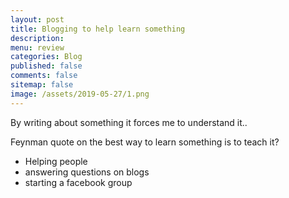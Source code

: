 ```yaml
---
layout: post
title: Blogging to help learn something 
description: 
menu: review
categories: Blog 
published: false 
comments: false
sitemap: false
image: /assets/2019-05-27/1.png
---
```


By writing about something it forces me to understand it..

Feynman quote on the best way to learn something is to teach it?  
- Helping people
- answering questions on blogs
- starting a facebook group

